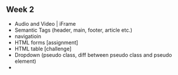 Week 2
--- 
- Audio and Video | iFrame
- Semantic Tags (header, main, footer, article etc.)
- navigatioin
- HTML forms [assignment]
- HTML table [challenge]
- Dropdown (pseudo class, diff between pseudo class and pseudo element)
- 
